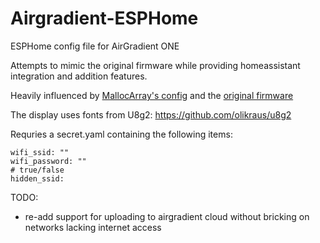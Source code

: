 # Airgradient-ESPHome
ESPHome config file for AirGradient ONE

Attempts to mimic the original firmware while providing homeassistant integration and addition features.

Heavily influenced by [MallocArray's config](https://github.com/MallocArray/airgradient_esphome) and the [original firmware](https://github.com/airgradienthq/arduino/blob/master/examples/ONE_V9/ONE_V9.ino)

The display uses fonts from U8g2: 
https://github.com/olikraus/u8g2

Requries a secret.yaml containing the following items:
```
wifi_ssid: ""
wifi_password: ""
# true/false
hidden_ssid:
```


TODO:
* re-add support for uploading to airgradient cloud without bricking on networks lacking internet access
